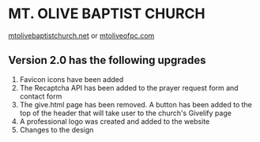 # MT. OLIVE BAPTIST CHURCH

[mtolivebaptistchurch.net](https://mtolivebaptistchurch.net) or [mtoliveofpc.com](http://mtoliveofpc.com/)





## Version 2.0 has the following upgrades

1. Favicon icons have been added
2. The Recaptcha API has been added to the prayer request form and contact form
3. The give.html page has been removed.  A button has been added to the top of the header that will take user to the church's Givelify page
4. A professional logo was created and added to the website
5. Changes to the design
